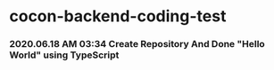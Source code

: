 # cocon-backend-coding-test

### 2020.06.18 AM 03:34 Create Repository And Done "Hello World" using TypeScript
